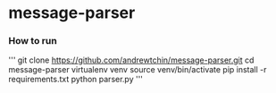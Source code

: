 # message-parser

### How to run

'''
git clone https://github.com/andrewtchin/message-parser.git
cd message-parser
virtualenv venv
source venv/bin/activate
pip install -r requirements.txt
python parser.py
'''
